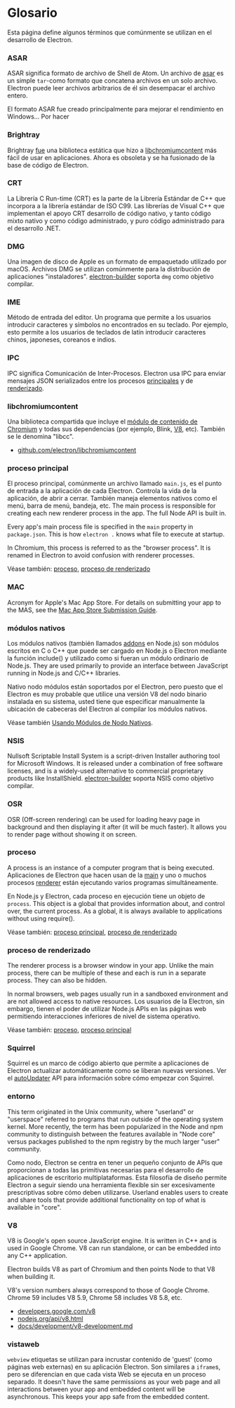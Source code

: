 # Glosario

Esta página define algunos términos que comúnmente se utilizan en el desarrollo de Electron.

### ASAR

ASAR significa formato de archivo de Shell de Atom. Un archivo de [asar](https://github.com/electron/asar) es un simple `tar`-como formato que concatena archivos en un solo archivo. Electron puede leer archivos arbitrarios de él sin desempacar el archivo entero.

El formato ASAR fue creado principalmente para mejorar el rendimiento en Windows... Por hacer

### Brightray

Brightray [fue](https://github.com/electron-archive/brightray) una biblioteca estática que hizo a [libchromiumcontent](#libchromiumcontent) más fácil de usar en aplicaciones. Ahora es obsoleta y se ha fusionado de la base de código de Electron.

### CRT

La Librería C Run-time (CRT) es la parte de la Librería Estándar de C++ que incorpora a la librería estándar de ISO C99. Las librerías de Visual C++ que implementan el apoyo CRT desarrollo de código nativo, y tanto código mixto nativo y como código administrado, y puro código administrado para el desarrollo .NET.

### DMG

Una imagen de disco de Apple es un formato de empaquetado utilizado por macOS. Archivos DMG se utilizan comúnmente para la distribución de aplicaciones "instaladores". [electron-builder](https://github.com/electron-userland/electron-builder) soporta `dmg` como objetivo compilar.

### IME

Método de entrada del editor. Un programa que permite a los usuarios introducir caracteres y símbolos no encontrados en su teclado. Por ejemplo, esto permite a los usuarios de teclados de latín introducir caracteres chinos, japoneses, coreanos e indios.

### IPC

IPC significa Comunicación de Inter-Procesos. Electron usa IPC para enviar mensajes JSON serializados entre los procesos [principales](#main-process) y de [renderizado](#renderer-process).

### libchromiumcontent

Una biblioteca compartida que incluye el [módulo de contenido de Chromium](https://www.chromium.org/developers/content-module) y todas sus dependencias (por ejemplo, Blink, [V8](#v8), etc). También se le denomina "libcc".

- [github.com/electron/libchromiumcontent](https://github.com/electron/libchromiumcontent)

### proceso principal

El proceso principal, comúnmente un archivo llamado `main.js`, es el punto de entrada a la aplicación de cada Electron. Controla la vida de la aplicación, de abrir a cerrar. También maneja elementos nativos como el menú, barra de menú, bandeja, etc. The main process is responsible for creating each new renderer process in the app. The full Node API is built in.

Every app's main process file is specified in the `main` property in `package.json`. This is how `electron .` knows what file to execute at startup.

In Chromium, this process is referred to as the "browser process". It is renamed in Electron to avoid confusion with renderer processes.

Véase también: [proceso](#process), [proceso de renderizado](#renderer-process)

### MAC

Acronym for Apple's Mac App Store. For details on submitting your app to the MAS, see the [Mac App Store Submission Guide](tutorial/mac-app-store-submission-guide.md).

### módulos nativos

Los módulos nativos (también llamados [addons](https://nodejs.org/api/addons.html) en Node.js) son módulos escritos en C o C++ que puede ser cargado en Node.js o Electron mediante la función include() y utilizado como si fueran un módulo ordinario de Node.js. They are used primarily to provide an interface between JavaScript running in Node.js and C/C++ libraries.

Nativo nodo módulos están soportados por el Electron, pero puesto que el Electron es muy probable que utilice una versión V8 del nodo binario instalada en su sistema, usted tiene que especificar manualmente la ubicación de cabeceras del Electron al compilar los módulos nativos.

Véase también [Usando Módulos de Nodo Nativos](tutorial/using-native-node-modules.md).

### NSIS

Nullsoft Scriptable Install System is a script-driven Installer authoring tool for Microsoft Windows. It is released under a combination of free software licenses, and is a widely-used alternative to commercial proprietary products like InstallShield. [electron-builder](https://github.com/electron-userland/electron-builder) soporta NSIS como objetivo compilar.

### OSR

OSR (Off-screen rendering) can be used for loading heavy page in background and then displaying it after (it will be much faster). It allows you to render page without showing it on screen.

### proceso

A process is an instance of a computer program that is being executed. Aplicaciones de Electron que hacen usan de la [main](#main-process) y uno o muchos procesos [renderer](#renderer-process) están ejecutando varios programas simultáneamente.

En Node.js y Electron, cada proceso en ejecución tiene un objeto de `process`. This object is a global that provides information about, and control over, the current process. As a global, it is always available to applications without using require().

Véase también: [proceso principal](#main-process), [proceso de renderizado](#renderer-process)

### proceso de renderizado

The renderer process is a browser window in your app. Unlike the main process, there can be multiple of these and each is run in a separate process. They can also be hidden.

In normal browsers, web pages usually run in a sandboxed environment and are not allowed access to native resources. Los usuarios de la Electron, sin embargo, tienen el poder de utilizar Node.js APIs en las páginas web permitiendo interacciones inferiores de nivel de sistema operativo.

Véase también: [proceso](#process), [proceso principal](#main-process)

### Squirrel

Squirrel es un marco de código abierto que permite a aplicaciones de Electron actualizar automáticamente como se liberan nuevas versiones. Ver el [autoUpdater](api/auto-updater.md) API para información sobre cómo empezar con Squirrel.

### entorno

This term originated in the Unix community, where "userland" or "userspace" referred to programs that run outside of the operating system kernel. More recently, the term has been popularized in the Node and npm community to distinguish between the features available in "Node core" versus packages published to the npm registry by the much larger "user" community.

Como nodo, Electron se centra en tener un pequeño conjunto de APIs que proporcionan a todas las primitivas necesarias para el desarrollo de aplicaciones de escritorio multiplataformas. Esta filosofía de diseño permite Electron a seguir siendo una herramienta flexible sin ser excesivamente prescriptivas sobre cómo deben utilizarse. Userland enables users to create and share tools that provide additional functionality on top of what is available in "core".

### V8

V8 is Google's open source JavaScript engine. It is written in C++ and is used in Google Chrome. V8 can run standalone, or can be embedded into any C++ application.

Electron builds V8 as part of Chromium and then points Node to that V8 when building it.

V8's version numbers always correspond to those of Google Chrome. Chrome 59 includes V8 5.9, Chrome 58 includes V8 5.8, etc.

- [developers.google.com/v8](https://developers.google.com/v8)
- [nodejs.org/api/v8.html](https://nodejs.org/api/v8.html)
- [docs/development/v8-development.md](development/v8-development.md)

### vistaweb

`webview` etiquetas se utilizan para incrustar contenido de 'guest' (como páginas web externas) en su aplicación Electron. Son similares a `iframe`s, pero se diferencian en que cada vista Web se ejecuta en un proceso separado. It doesn't have the same permissions as your web page and all interactions between your app and embedded content will be asynchronous. This keeps your app safe from the embedded content.